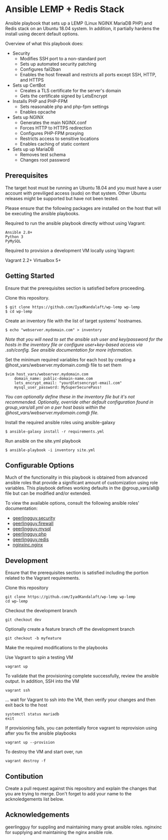 Ansible LEMP + Redis Stack
==========================

Ansible playbook that sets up a LEMP (Linux NGINX MariaDB PHP) and Redis stack on an Ubuntu 18.04 system.  In addition, it partially hardens the install using decent default options.

Overview of what this playbook does:
* Security
    * Modifies SSH port to a non-standard port
    * Sets up automated security patching
    * Configures fail2ban
    * Enables the host firewall and restricts all ports except SSH, HTTP, and HTTPS
* Sets up CertBot
    * Creates a TLS certificate for the server's domain
    * Gets the certificate signed by LetsEncrypt
* Installs PHP and PHP-FPM
    * Sets reasonable php and php-fpm settings
    * Enables opcache
* Sets up NGINX
    * Generates the main NGINX.conf
    * Forces HTTP to HTTPS redirection
    * Configures PHP-FPM proxying
    * Restricts access to sensitive locations
    * Enables caching of static content
* Sets up up MariaDB
    * Removes test schema
    * Changes root password

Prerequisites
---

The target host must be running an Ubuntu 18.04 and you must have a user account with previliged access (sudo) on that system.  Other Ubuntu releases might be supported but have not been tested.

Please ensure that the following packages are installed on the host that will be executing the ansible playbooks.

Required to run the ansible playbook directly without using Vagrant:

    Ansible 2.8+
    Python 3
    PyMySQL

Required to provision a development VM locally using Vagrant:

   Vagrant 2.2+
   Virtualbox 5+


Getting Started
---

Ensure that the prerequisites section is satisfied before proceeding.

Clone this repository.

    $ git clone https://github.com/IyadKandalaft/wp-lemp wp-lemp
    $ cd wp-lemp

Create an inventory file with the list of target systems' hostnames.

    $ echo "webserver.mydomain.com" > inventory

_Note that you will need to set the ansible ssh user and key/password for the hosts in the inventory file or configure user+key-based access via .ssh/config.  See ansible documentation for more information._

Set the minimum required variables for each host by creating a @host_vars/webserver.mydomain.com@ file to set them

    $vim host_vars/webserver.mydomain.com
        domain_name: public-domain-name.com
        lets_encrypt_email: "your@letsencrypt-email.com"
        mysql_user_password: My5uper5ecurePass!

_You can optionally define these in the inventory file but it's not recommended._
_Optionally, override other default configuration found in group_vars/all.yml on a per host basis within the @host_vars/webserver.mydomain.com@ file._

Install the required ansible roles using ansible-galaxy

    $ ansible-galaxy install -r requirements.yml

Run ansible on the site.yml playbook

    $ ansible-playbook -i inventory site.yml


Configurable Options
---

Much of the functionality in this playbook is obtained from advanced ansible roles that provide a significant amount of customization using role variables.  This playbook defines working defaults in the @group_vars/all@ file but can be modified and/or extended.

To view the available options, consult the following ansible roles' documentation:

* [geerlingguy.security](https://github.com/geerlingguy/ansible-role-security)
* [geerlingguy.firewall](https://github.com/geerlingguy/ansible-role-firewall)
* [geerlingguy.mysql](https://github.com/geerlingguy/ansible-role-mysql)
* [geerlingguy.php](https://github.com/geerlingguy/ansible-role-php)
* [geerlingguy.redis](https://github.com/geerlingguy/ansible-role-redis)
* [nginxinc.nginx](https://github.com/nginxinc/ansible-role-nginx)

Development
---
Ensure that the prerequisites section is satisfied including the portion related to the Vagrant requirements.

Clone this repository

    git clone https://github.com/IyadKandalaft/wp-lemp wp-lemp
    cd wp-lemp

Checkout the development branch

    git checkout dev

Optionally create a feature branch off the development branch

    git checkout -b myfeature

Make the required modifications to the playbooks

Use Vagrant to spin a testing VM

    vagrant up

To validate that the provisioning complete successfully, review the ansible output.  In addition, SSH into the VM

    vagrant ssh
    
... wait for Vagrant to ssh into the VM, then verify your changes and then exit back to the host

    systemctl status mariadb
    exit

If provisioning fails, you can potentially force vagrant to reprovision using after you fix the ansible playbooks

    vagrant up --provision

To destroy the VM and start over, run

    vagrant destroy -f


Contibution
---

Create a pull request against this repository and explain the changes that you are trying to merge.
Don't forget to add your name to the acknoledgements list below.


Acknowledgements
---

geerlingguy for suppling and maintaining many great ansible roles.
nginxinc for supplying and maintaining the nginx ansible role.